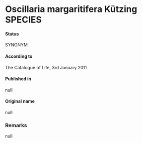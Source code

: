 # Oscillaria margaritifera Kützing SPECIES

#### Status
SYNONYM

#### According to
The Catalogue of Life, 3rd January 2011

#### Published in
null

#### Original name
null

### Remarks
null